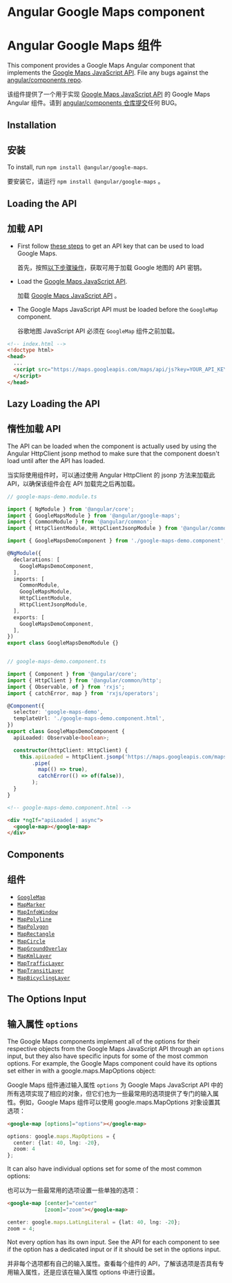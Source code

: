 # Angular Google Maps component

# Angular Google Maps 组件

This component provides a Google Maps Angular component that implements the
[Google Maps JavaScript API](https://developers.google.com/maps/documentation/javascript/tutorial).
File any bugs against the [angular/components repo](https://github.com/angular/components/issues).

该组件提供了一个用于实现 [Google Maps JavaScript API](https://developers.google.com/maps/documentation/javascript/tutorial) 的 Google Maps Angular 组件。请到 [angular/components 仓库提交](https://github.com/angular/components/issues)任何 BUG。

## Installation

## 安装

To install, run `npm install @angular/google-maps`.

要安装它，请运行 `npm install @angular/google-maps` 。

## Loading the API

## 加载 API

- First follow [these steps](https://developers.google.com/maps/gmp-get-started) to get an API key that can be used to load Google Maps.

  首先，按照[以下步骤操作](https://developers.google.com/maps/gmp-get-started)，获取可用于加载 Google 地图的 API 密钥。

- Load the [Google Maps JavaScript API](https://developers.google.com/maps/documentation/javascript/tutorial#Loading_the_Maps_API).

  加载 [Google Maps JavaScript API](https://developers.google.com/maps/documentation/javascript/tutorial#Loading_the_Maps_API) 。

- The Google Maps JavaScript API must be loaded before the `GoogleMap` component.

  谷歌地图 JavaScript API 必须在 `GoogleMap` 组件之前加载。

```html
<!-- index.html -->
<!doctype html>
<head>
  ...
  <script src="https://maps.googleapis.com/maps/api/js?key=YOUR_API_KEY">
  </script>
</head>
```

## Lazy Loading the API

## 惰性加载 API

The API can be loaded when the component is actually used by using the Angular HttpClient jsonp method to make sure that the component doesn't load until after the API has loaded.

当实际使用组件时，可以通过使用 Angular HttpClient 的 jsonp 方法来加载此 API，以确保该组件会在 API 加载完之后再加载。

```typescript
// google-maps-demo.module.ts

import { NgModule } from '@angular/core';
import { GoogleMapsModule } from '@angular/google-maps';
import { CommonModule } from '@angular/common';
import { HttpClientModule, HttpClientJsonpModule } from '@angular/common/http';

import { GoogleMapsDemoComponent } from './google-maps-demo.component';

@NgModule({
  declarations: [
    GoogleMapsDemoComponent,
  ],
  imports: [
    CommonModule,
    GoogleMapsModule,
    HttpClientModule,
    HttpClientJsonpModule,
  ],
  exports: [
    GoogleMapsDemoComponent,
  ],
})
export class GoogleMapsDemoModule {}


// google-maps-demo.component.ts

import { Component } from '@angular/core';
import { HttpClient } from '@angular/common/http';
import { Observable, of } from 'rxjs';
import { catchError, map } from 'rxjs/operators';

@Component({
  selector: 'google-maps-demo',
  templateUrl: './google-maps-demo.component.html',
})
export class GoogleMapsDemoComponent {
  apiLoaded: Observable<boolean>;

  constructor(httpClient: HttpClient) {
    this.apiLoaded = httpClient.jsonp('https://maps.googleapis.com/maps/api/js?key=YOUR_KEY_HERE', 'callback')
        .pipe(
          map(() => true),
          catchError(() => of(false)),
        );
  }
}
```

```html
<!-- google-maps-demo.component.html -->

<div *ngIf="apiLoaded | async">
  <google-map></google-map>
</div>
```

## Components

## 组件

- [`GoogleMap`](./google-map/README.md)
- [`MapMarker`](./map-marker/README.md)
- [`MapInfoWindow`](./map-info-window/README.md)
- [`MapPolyline`](./map-polyline/README.md)
- [`MapPolygon`](./map-polygon/README.md)
- [`MapRectangle`](./map-rectangle/README.md)
- [`MapCircle`](./map-circle/README.md)
- [`MapGroundOverlay`](./map-ground-overlay/README.md)
- [`MapKmlLayer`](./map-kml-layer/README.md)
- [`MapTrafficLayer`](./map-traffic-layer/README.md)
- [`MapTransitLayer`](./map-transit-layer/README.md)
- [`MapBicyclingLayer`](./map-bicycling-layer/README.md)

## The Options Input

## 输入属性 `options`

The Google Maps components implement all of the options for their respective objects from the Google Maps JavaScript API through an `options` input, but they also have specific inputs for some of the most common options. For example, the Google Maps component could have its options set either in with a google.maps.MapOptions object:

Google Maps 组件通过输入属性 `options` 为 Google Maps JavaScript API 中的所有选项实现了相应的对象，但它们也为一些最常用的选项提供了专门的输入属性。例如，Google Maps 组件可以使用 google.maps.MapOptions 对象设置其选项：

```html
<google-map [options]="options"></google-map>
```

```typescript
options: google.maps.MapOptions = {
  center: {lat: 40, lng: -20},
  zoom: 4
};
```

It can also have individual options set for some of the most common options:

也可以为一些最常用的选项设置一些单独的选项：

```html
<google-map [center]="center"
            [zoom]="zoom"></google-map>
```

```typescript
center: google.maps.LatLngLiteral = {lat: 40, lng: -20};
zoom = 4;
```

Not every option has its own input. See the API for each component to see if the option has a dedicated input or if it should be set in the options input.

并非每个选项都有自己的输入属性。查看每个组件的 API，了解该选项是否具有专用输入属性，还是应该在输入属性 options 中进行设置。
